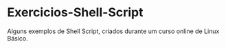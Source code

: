 # Exercicios-Shell-Script
Alguns exemplos de Shell Script, criados durante um curso online de Linux Básico.
